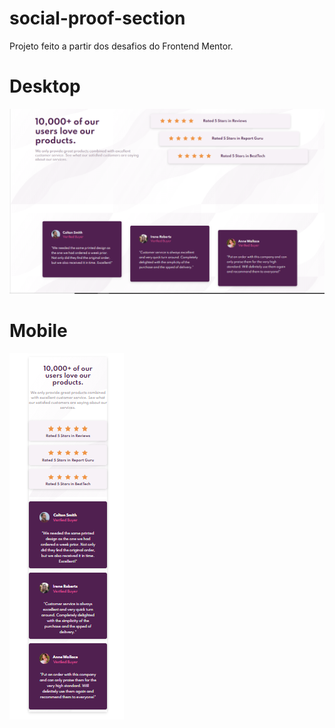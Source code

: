 # social-proof-section
Projeto feito a partir dos desafios do Frontend Mentor.

# Desktop 

![banner-desktop](https://github.com/lucasrbezerra/social-proof-section/blob/master/img/banner-desktop.png)

# Mobile

![banner-mobile](https://github.com/lucasrbezerra/social-proof-section/blob/master/img/banner-mobile.png)
